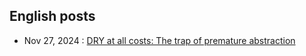 ## English posts

 - Nov 27, 2024 : [DRY at all costs: The trap of premature abstraction](hasty-abstraction.md)